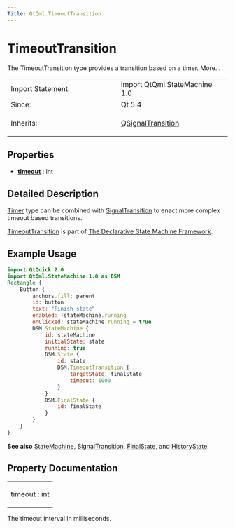 ```yaml
---
Title: QtQml.TimeoutTransition
---
```

        
TimeoutTransition
=================

<span class="subtitle"></span>
The TimeoutTransition type provides a transition based on a timer. More...

<table>
<colgroup>
<col width="50%" />
<col width="50%" />
</colgroup>
<tbody>
<tr class="odd">
<td>Import Statement:</td>
<td>import QtQml.StateMachine 1.0</td>
</tr>
<tr class="even">
<td>Since:</td>
<td>Qt 5.4</td>
</tr>
<tr class="odd">
<td>Inherits:</td>
<td><p><a href="QtQml.QSignalTransition.md">QSignalTransition</a></p></td>
</tr>
</tbody>
</table>

<span id="properties"></span>
Properties
----------

-   ****[timeout](#timeout-prop)**** : int

<span id="details"></span>
Detailed Description
--------------------

[Timer](../QtQml.Timer.md) type can be combined with [SignalTransition](../QtQml.SignalTransition.md) to enact more complex timeout based transitions.

[TimeoutTransition](index.html) is part of [The Declarative State Machine Framework](../QtQml.qmlstatemachine.md).

<span id="example-usage"></span>
Example Usage
-------------

``` qml
import QtQuick 2.0
import QtQml.StateMachine 1.0 as DSM
Rectangle {
    Button {
        anchors.fill: parent
        id: button
        text: "Finish state"
        enabled: !stateMachine.running
        onClicked: stateMachine.running = true
        DSM.StateMachine {
            id: stateMachine
            initialState: state
            running: true
            DSM.State {
                id: state
                DSM.TimeoutTransition {
                    targetState: finalState
                    timeout: 1000
                }
            }
            DSM.FinalState {
                id: finalState
            }
        }
    }
}
```

**See also** [StateMachine](../QtQml.StateMachine.md), [SignalTransition](../QtQml.SignalTransition.md), [FinalState](../QtQml.FinalState.md), and [HistoryState](../QtQml.HistoryState.md).

Property Documentation
----------------------

<table>
<colgroup>
<col width="100%" />
</colgroup>
<tbody>
<tr class="odd">
<td><p><span id="timeout-prop"></span><span class="name">timeout</span> : <span class="type">int</span></p></td>
</tr>
</tbody>
</table>

The timeout interval in milliseconds.

